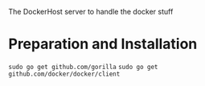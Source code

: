 The DockerHost server to handle the docker stuff

# Preparation and Installation
`sudo go get github.com/gorilla`
`sudo go get github.com/docker/docker/client`